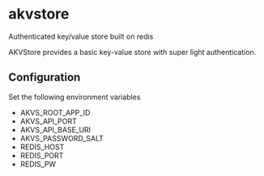 # akvstore
Authenticated key/value store built on redis

AKVStore provides a basic key-value store with super light authentication.

## Configuration
Set the following environment variables
* AKVS_ROOT_APP_ID
* AKVS_API_PORT
* AKVS_API_BASE_URI
* AKVS_PASSWORD_SALT
* REDIS_HOST
* REDIS_PORT
* REDIS_PW


